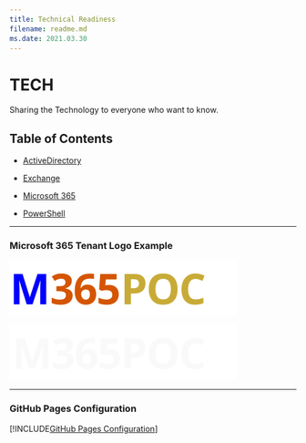 ```yaml
---
title: Technical Readiness
filename: readme.md
ms.date: 2021.03.30
---
```


# TECH

Sharing the Technology to everyone who want to know.

## Table of Contents

- [ActiveDirectory](ActiveDirectory)

- [Exchange](Exchange)

- [Microsoft 365](Microsoft365)

- [PowerShell](PowerShell)

---

### Microsoft 365 Tenant Logo Example

![](https://github.com/kj-park/tech/blob/main/theme/m365poc-default-logo.svg?raw=true)

![](https://github.com/kj-park/tech/blob/main/theme/m365poc-alternate-logo.svg?raw=true)

---

### GitHub Pages Configuration

[!INCLUDE[GitHub Pages Configuration](/.includes/GitHub-Pages-Configuration.md)]
